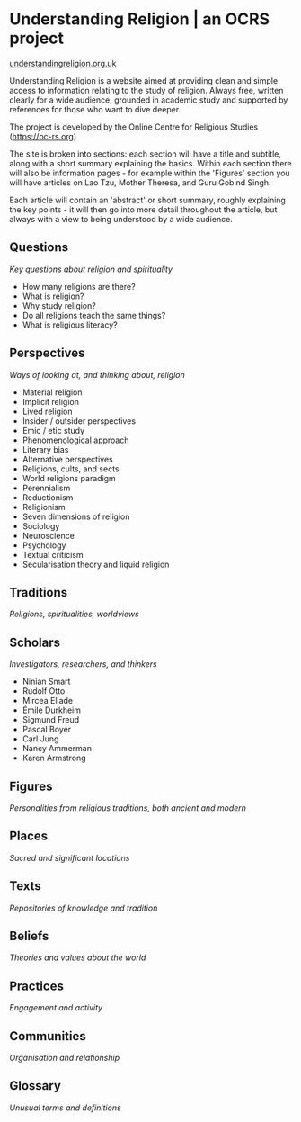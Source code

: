 # Understanding Religion | an OCRS project
[understandingreligion.org.uk](https://www.understandingreligion.org.uk)

Understanding Religion is a website aimed at providing clean and simple access to information relating to the study of religion. Always free, written clearly for a wide audience, grounded in academic study and supported by references for those who want to dive deeper.

The project is developed by the Online Centre for Religious Studies (https://oc-rs.org)

The site is broken into sections: each section will have a title and subtitle, along with a short summary explaining the basics. Within each section there will also be information pages - for example within the 'Figures' section you will have articles on Lao Tzu, Mother Theresa, and Guru Gobind Singh.

Each article will contain an 'abstract' or short summary, roughly explaining the key points - it will then go into more detail throughout the article, but always with a view to being understood by a wide audience.

## Questions
*Key questions about religion and spirituality*

* How many religions are there?
* What is religion?
* Why study religion?
* Do all religions teach the same things?
* What is religious literacy?

## Perspectives
*Ways of looking at, and thinking about, religion*

* Material religion
* Implicit religion
* Lived religion
* Insider / outsider perspectives
* Emic / etic study
* Phenomenological approach
* Literary bias
* Alternative perspectives
* Religions, cults, and sects
* World religions paradigm
* Perennialism
* Reductionism
* Religionism
* Seven dimensions of religion
* Sociology
* Neuroscience
* Psychology
* Textual criticism
* Secularisation theory and liquid religion

## Traditions
*Religions, spiritualities, worldviews*

## Scholars
*Investigators, researchers, and thinkers*

* Ninian Smart
* Rudolf Otto
* Mircea Eliade
* Émile Durkheim
* Sigmund Freud
* Pascal Boyer
* Carl Jung
* Nancy Ammerman
* Karen Armstrong

## Figures
*Personalities from religious traditions, both ancient and modern*

## Places
*Sacred and significant locations*

## Texts
*Repositories of knowledge and tradition*

## Beliefs
*Theories and values about the world*

## Practices
*Engagement and activity*

## Communities
*Organisation and relationship*

## Glossary
*Unusual terms and definitions*
